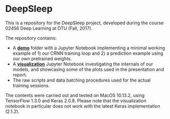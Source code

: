 # DeepSleep

This is a repository for the DeepSleep project, developed during the course 02456 Deep Learning at DTU (Fall, 2017).

The repository contains:

- A [**demo**](https://github.com/ageil/deepsleep/blob/master/demo/CRNN%20DEMO.ipynb) folder with a Jupyter Notebook implementing a minimal working example of 1) our CRNN training loop and 2) a prediction example using our own pretrained weights.
- A [**visualization**](https://github.com/ageil/deepsleep/blob/master/keras-vis.ipynb) Jupyter Notebook investigating the internals of our models, and showcasing some of the plots used in the presentation and report.
- The raw scripts and data batching procedures used for the actual training sessions.

The contents were carried out and tested on MacOS 10.13.2, using TensorFlow 1.3.0 and Keras 2.0.8. 
Please note that the visualization notebook in particular does not work with the latest Keras implementation (2.1.2).
